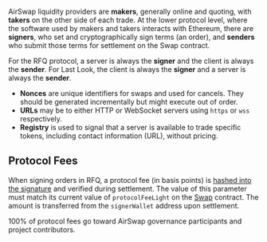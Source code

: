 AirSwap liquidity providers are **makers**, generally online and quoting, with **takers** on the other side of each trade. At the lower protocol level, where the software used by makers and takers interacts with Ethereum, there are **signers**, who set and cryptographically sign terms (an order), and **senders** who submit those terms for settlement on the Swap contract.

For the RFQ protocol, a server is always the **signer** and the client is always the **sender**. For Last Look, the client is always the **signer** and a server is always the **sender**.

- **Nonces** are unique identifiers for swaps and used for cancels. They should be generated incrementally but might execute out of order.
- **URLs** may be to either HTTP or WebSocket servers using `https` or `wss` respectively.
- **Registry** is used to signal that a server is available to trade specific tokens, including contact information (URL), without pricing.

## Protocol Fees

When signing orders in RFQ, a protocol fee (in basis points) is [hashed into the signature](broken-reference) and verified during settlement. The value of this parameter must match its current value of `protocolFeeLight` on the [Swap](deployments.md) contract. The amount is transferred from the `signerWallet` address upon settlement.

100% of protocol fees go toward AirSwap governance participants and project contributors.
